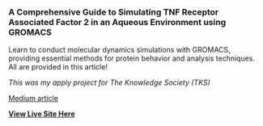 ### A Comprehensive Guide to Simulating TNF Receptor Associated Factor 2 in an Aqueous Environment using GROMACS
Learn to conduct molecular dynamics simulations with GROMACS, providing essential methods for protein behavior and analysis techniques. All are provided in this article!

*This was my apply project for The Knowledge Society (TKS)*

[Medium article](https://medium.com/@learnings.added/a-comprehensive-guide-to-simulating-tnf-receptor-associated-factor-2-in-an-aqueous-environment-a81cf4c895e7)

[**View Live Site Here**](https://askiakhryss.github.io/molecular-dynamics-simulation/)
